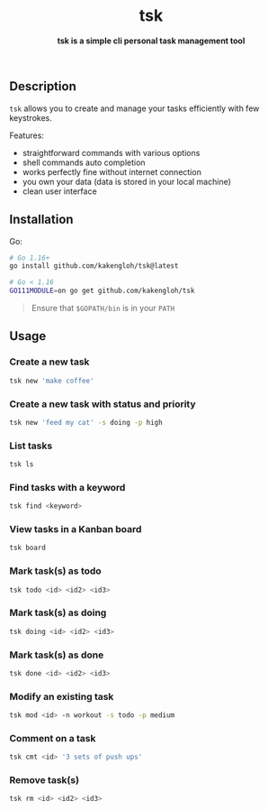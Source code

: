 <!-- <p align="center">
  <img width="250" src="">
</p> -->
<h1 align="center"> tsk </h1>
<p align="center">
  <b>tsk is a simple cli personal task management tool</b>
</p>

<br>

## Description

`tsk` allows you to create and manage your tasks efficiently with few keystrokes.

Features:

- straightforward commands with various options
- shell commands auto completion
- works perfectly fine without internet connection
- you own your data (data is stored in your local machine)
- clean user interface

## Installation

Go:

```bash
# Go 1.16+
go install github.com/kakengloh/tsk@latest

# Go < 1.16
GO111MODULE=on go get github.com/kakengloh/tsk
```

> Ensure that `$GOPATH/bin` is in your `PATH`

## Usage

### Create a new task

```bash
tsk new 'make coffee'
```

### Create a new task with status and priority

```bash
tsk new 'feed my cat' -s doing -p high
```

### List tasks

```bash
tsk ls
```

### Find tasks with a keyword

```bash
tsk find <keyword>
```

### View tasks in a Kanban board

```bash
tsk board
```

### Mark task(s) as todo

```bash
tsk todo <id> <id2> <id3>
```

### Mark task(s) as doing

```bash
tsk doing <id> <id2> <id3>
```

### Mark task(s) as done

```bash
tsk done <id> <id2> <id3>
```

### Modify an existing task

```bash
tsk mod <id> -n workout -s todo -p medium
```

### Comment on a task

```bash
tsk cmt <id> '3 sets of push ups'
```

### Remove task(s)

```bash
tsk rm <id> <id2> <id3>
```
